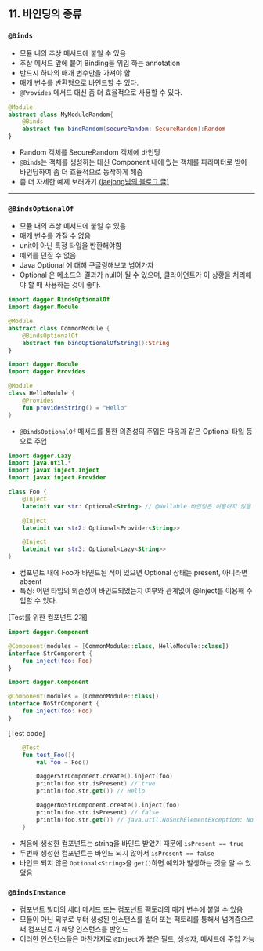 ## 11. 바인딩의 종류

### `@Binds`

- 모듈 내의 추상 메서드에 붙일 수 있음
- 추상 메서드 앞에 붙여 Binding을 위임 하는 annotation
- 반드시 하나의 매개 변수만을 가져야 함
- 매개 변수를 반환형으로 바인드할 수 있다.
- `@Provides` 메서드 대신 좀 더 효율적으로 사용할 수 있다.

```kotlin
@Module
abstract class MyModuleRandom{
    @Binds
    abstract fun bindRandom(secureRandom: SecureRandom):Random
}
```
- Random 객체를 SecureRandom 객체에 바인딩
- `@Binds`는 객체를 생성하는 대신 Component 내에 있는 객체를 파라미터로 받아 바인딩하여 좀 더 효율적으로 동작하게 해줌
- 좀 더 자세한 예제 보러가기 [(jaejong님의 블로그 글)](https://jaejong.tistory.com/131#@Binds)

---

### `@BindsOptionalOf`

- 모듈 내의 추상 메서드에 붙일 수 있음
- 매개 변수를 가질 수 없음
- unit이 아닌 특정 타입을 반환해야함
- 예외를 던질 수 없음
- Java Optional 에 대해 구글링해보고 넘어가자
- Optional 은 메소드의 결과가 null이 될 수 있으며, 클라이언트가 이 상황을 처리해야 할 때 사용하는 것이 좋다.

```kotlin
import dagger.BindsOptionalOf
import dagger.Module

@Module
abstract class CommonModule {
    @BindsOptionalOf
    abstract fun bindOptionalOfString():String
}
```

```kotlin
import dagger.Module
import dagger.Provides

@Module
class HelloModule {
    @Provides
    fun providesString() = "Hello"
}
```

- `@BindsOptionalOf` 메서드를 통한 의존성의 주입은 다음과 같은 Optional 타입 등으로 주입

```kotlin
import dagger.Lazy
import java.util.*
import javax.inject.Inject
import javax.inject.Provider

class Foo {
    @Inject
    lateinit var str: Optional<String> // @Nullable 바인딩은 허용하지 않음

    @Inject
    lateinit var str2: Optional<Provider<String>>

    @Inject
    lateinit var str3: Optional<Lazy<String>>
}
```

- 컴포넌트 내에 Foo가 바인드된 적이 있으면 Optional 상태는 present, 아니라면 absent
- 특징: 어떤 타입의 의존성이 바인드되었는지 여부와 관계없이 @Inject를 이용해 주입할 수 있다.

[Test를 위한 컴포넌트 2개]
```kotlin
import dagger.Component

@Component(modules = [CommonModule::class, HelloModule::class])
interface StrComponent {
    fun inject(foo: Foo)
}
```

```kotlin
import dagger.Component

@Component(modules = [CommonModule::class])
interface NoStrComponent {
    fun inject(foo: Foo)
}
```

[Test code]
```kotlin
    @Test
    fun test_Foo(){
        val foo = Foo()

        DaggerStrComponent.create().inject(foo)
        println(foo.str.isPresent) // true
        println(foo.str.get()) // Hello

        DaggerNoStrComponent.create().inject(foo)
        println(foo.str.isPresent) // false
        println(foo.str.get()) // java.util.NoSuchElementException: No value present
    }
```

- 처음에 생성한 컴포넌트는 string을 바인드 받았기 때문에 `isPresent == true`
- 두번째 생성한 컴포넌트는 바인드 되지 않아서 `isPresent == false`
- 바인드 되지 않은 `Optional<String>`을 `get()`하면 예외가 발생하는 것을 알 수 있었음

### `@BindsInstance`

- 컴포넌트 빌더의 세터 메서드 또는 컴포넌트 팩토리의 매개 변수에 붙일 수 있음
- 모듈이 아닌 외부로 부터 생성된 인스턴스를 빌더 또는 팩토리를 통해서 넘겨줌으로써 컴포넌트가 해당 인스턴스를 반인드
- 이러한 인스턴스들은 마찬가지로 `@Inject`가 붙은 필드, 생성자, 메서드에 주입 가능
